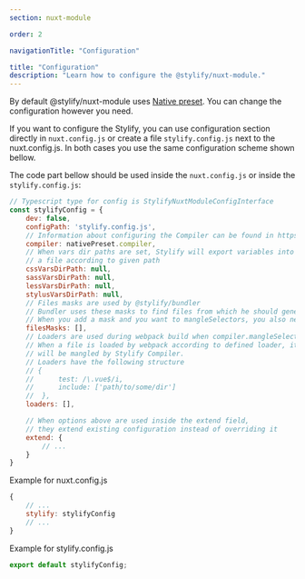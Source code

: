 ```yaml
---
section: nuxt-module

order: 2

navigationTitle: "Configuration"

title: "Configuration"
description: "Learn how to configure the @stylify/nuxt-module."
---
```


By default @stylify/nuxt-module uses [Native preset](). You can change the configuration however you need.

If you want to configure the Stylify, you can use configuration section directly in `nuxt.config.js` or create a file `stylify.config.js` next to the nuxt.config.js. In both cases you use the same configuration scheme shown bellow.

The code part bellow should be used inside the `nuxt.config.js` or inside the `stylify.config.js`:
```js
// Typescript type for config is StylifyNuxtModuleConfigInterface
const stylifyConfig = {
	dev: false,
	configPath: 'stylify.config.js',
	// Information about configuring the Compiler can be found in https://stylify.dev/docs/stylify/compiler
	compiler: nativePreset.compiler,
	// When vars dir paths are set, Stylify will export variables into
	// a file according to given path
	cssVarsDirPath: null,
	sassVarsDirPath: null,
	lessVarsDirPath: null,
	stylusVarsDirPath: null,
	// Files masks are used by @stylify/bundler
	// Bundler uses these masks to find files from which he should generate css
	// When you add a mask and you want to mangleSelectors, you also need to add appropriate loader. See bellow
	filesMasks: [],
	// Loaders are used during webpack build when compiler.mangleSelectors are set to true and when nuxt runs production build
	// When a file is loaded by webpack according to defined loader, it's content
	// will be mangled by Stylify Compiler.
	// Loaders have the following structure
	// {
	//		test: /\.vue$/i,
	//		include: ['path/to/some/dir']
	//	},
	loaders: [],

	// When options above are used inside the extend field,
	// they extend existing configuration instead of overriding it
	extend: {
		// ...
	}
}
```

Example for nuxt.config.js
```js
{
	// ...
	stylify: stylifyConfig
	// ...
}
```

Example for stylify.config.js
```js
export default stylifyConfig;
```

